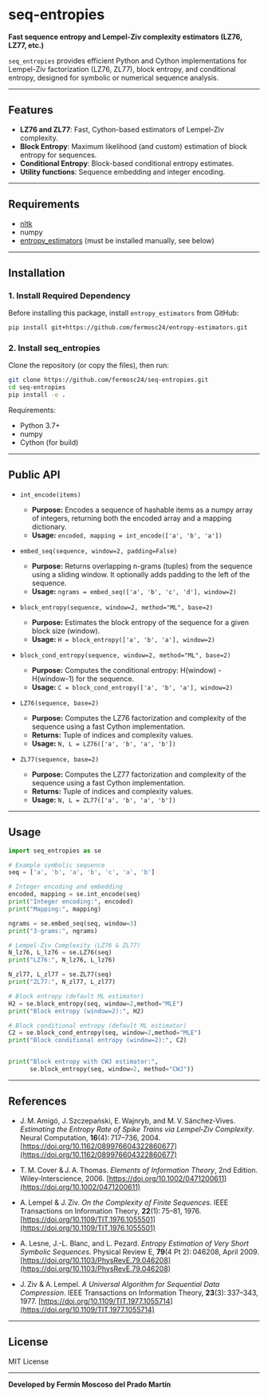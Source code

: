 # seq-entropies

**Fast sequence entropy and Lempel-Ziv complexity estimators (LZ76, LZ77, etc.)**

`seq_entropies` provides efficient Python and Cython implementations for Lempel-Ziv factorization (LZ76, ZL77), block entropy, and conditional entropy, designed for symbolic or numerical sequence analysis.

---

## Features

- **LZ76 and ZL77**: Fast, Cython-based estimators of Lempel-Ziv complexity.
- **Block Entropy**: Maximum likelihood (and custom) estimation of block entropy for sequences.
- **Conditional Entropy**: Block-based conditional entropy estimates.
- **Utility functions**: Sequence embedding and integer encoding.

---

## Requirements

- [nltk](https://www.nltk.org/)
- numpy
- [entropy_estimators](https://github.com/fermosc24/entropy-estimators) (must be installed manually, see below)

---

## Installation

### 1. Install Required Dependency

Before installing this package, install `entropy_estimators` from GitHub:

```bash
pip install git+https://github.com/fermosc24/entropy-estimators.git
```

### 2. Install seq_entropies

Clone the repository (or copy the files), then run:

```bash
git clone https://github.com/fermosc24/seq-entropies.git
cd seq-entropies
pip install -e .
```

Requirements:  
- Python 3.7+  
- numpy  
- Cython (for build)  

---

## Public API

- `int_encode(items)`
  - **Purpose:** Encodes a sequence of hashable items as a numpy array of integers, returning both the encoded array and a mapping dictionary.
  - **Usage:** `encoded, mapping = int_encode(['a', 'b', 'a'])`

- `embed_seq(sequence, window=2, padding=False)`
  - **Purpose:** Returns overlapping n-grams (tuples) from the sequence using a sliding window. It optionally adds padding to the left of the sequence.
  - **Usage:** `ngrams = embed_seq(['a', 'b', 'c', 'd'], window=2)`

- `block_entropy(sequence, window=2, method="ML", base=2)`
  - **Purpose:** Estimates the block entropy of the sequence for a given block size (window).
  - **Usage:** `H = block_entropy(['a', 'b', 'a'], window=2)`

- `block_cond_entropy(sequence, window=2, method="ML", base=2)`
  - **Purpose:** Computes the conditional entropy: H(window) - H(window-1) for the sequence.
  - **Usage:** `C = block_cond_entropy(['a', 'b', 'a'], window=2)`

- `LZ76(sequence, base=2)`
  - **Purpose:** Computes the LZ76 factorization and complexity of the sequence using a fast Cython implementation.
  - **Returns:** Tuple of indices and complexity values.
  - **Usage:** `N, L = LZ76(['a', 'b', 'a', 'b'])`

- `ZL77(sequence, base=2)`
  - **Purpose:** Computes the LZ77 factorization and complexity of the sequence using a fast Cython implementation.
  - **Returns:** Tuple of indices and complexity values.
  - **Usage:** `N, L = ZL77(['a', 'b', 'a', 'b'])`

---

## Usage

```python
import seq_entropies as se

# Example symbolic sequence
seq = ['a', 'b', 'a', 'b', 'c', 'a', 'b']

# Integer encoding and embedding
encoded, mapping = se.int_encode(seq)
print("Integer encoding:", encoded)
print("Mapping:", mapping)

ngrams = se.embed_seq(seq, window=3)
print("3-grams:", ngrams)

# Lempel-Ziv Complexity (LZ76 & ZL77)
N_lz76, L_lz76 = se.LZ76(seq)
print("LZ76:", N_lz76, L_lz76)

N_zl77, L_zl77 = se.ZL77(seq)
print("ZL77:", N_zl77, L_zl77)

# Block entropy (default ML estimator)
H2 = se.block_entropy(seq, window=2,method="MLE")
print("Block entropy (window=2):", H2)

# Block conditional entropy (default ML estimator)
C2 = se.block_cond_entropy(seq, window=2,method="MLE")
print("Block conditional entropy (window=2):", C2)


print("Block entropy with CWJ estimator:",
      se.block_entropy(seq, window=2, method="CWJ"))
```
---

## References

- J. M. Amigó, J. Szczepański, E. Wajnryb, and M. V. Sánchez‑Vives. *Estimating the Entropy Rate of Spike Trains via Lempel‑Ziv Complexity*. Neural Computation, **16**(4): 717–736, 2004. [https://doi.org/10.1162/089976604322860677](https://doi.org/10.1162/089976604322860677)

- T. M. Cover & J. A. Thomas. *Elements of Information Theory*, 2nd Edition. Wiley‑Interscience, 2006. [https://doi.org/10.1002/0471200611](https://doi.org/10.1002/0471200611)

- A. Lempel & J. Ziv. *On the Complexity of Finite Sequences*. IEEE Transactions on Information Theory, **22**(1): 75–81, 1976. [https://doi.org/10.1109/TIT.1976.1055501](https://doi.org/10.1109/TIT.1976.1055501)

- A. Lesne, J.-L. Blanc, and L. Pezard. *Entropy Estimation of Very Short Symbolic Sequences*. Physical Review E, **79**(4 Pt 2): 046208, April 2009. [https://doi.org/10.1103/PhysRevE.79.046208](https://doi.org/10.1103/PhysRevE.79.046208)

- J. Ziv & A. Lempel. *A Universal Algorithm for Sequential Data Compression*. IEEE Transactions on Information Theory, **23**(3): 337–343, 1977. [https://doi.org/10.1109/TIT.1977.1055714](https://doi.org/10.1109/TIT.1977.1055714)


---

## License

MIT License

---

**Developed by Fermín Moscoso del Prado Martín**
